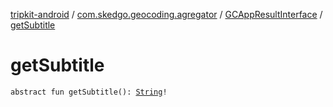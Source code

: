 [tripkit-android](../../index.md) / [com.skedgo.geocoding.agregator](../index.md) / [GCAppResultInterface](index.md) / [getSubtitle](./get-subtitle.md)

# getSubtitle

`abstract fun getSubtitle(): `[`String`](https://kotlinlang.org/api/latest/jvm/stdlib/kotlin/-string/index.html)`!`